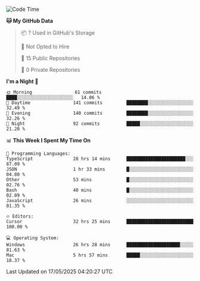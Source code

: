 <!--START_SECTION:waka-->
![Code Time](http://img.shields.io/badge/Code%20Time-7%2C033%20hrs%2033%20mins-blue)

**🐱 My GitHub Data** 

> 📦 ? Used in GitHub's Storage 
 > 
> 🚫 Not Opted to Hire
 > 
> 📜 15 Public Repositories 
 > 
> 🔑 0 Private Repositories 
 > 
**I'm a Night 🦉** 

```text
🌞 Morning                61 commits          ████░░░░░░░░░░░░░░░░░░░░░   14.06 % 
🌆 Daytime                141 commits         ████████░░░░░░░░░░░░░░░░░   32.49 % 
🌃 Evening                140 commits         ████████░░░░░░░░░░░░░░░░░   32.26 % 
🌙 Night                  92 commits          █████░░░░░░░░░░░░░░░░░░░░   21.20 % 
```


📊 **This Week I Spent My Time On** 

```text
💬 Programming Languages: 
TypeScript               28 hrs 14 mins      ██████████████████████░░░   87.09 % 
JSON                     1 hr 33 mins        █░░░░░░░░░░░░░░░░░░░░░░░░   04.80 % 
Other                    53 mins             █░░░░░░░░░░░░░░░░░░░░░░░░   02.76 % 
Bash                     40 mins             █░░░░░░░░░░░░░░░░░░░░░░░░   02.09 % 
JavaScript               26 mins             ░░░░░░░░░░░░░░░░░░░░░░░░░   01.35 % 

🔥 Editors: 
Cursor                   32 hrs 25 mins      █████████████████████████   100.00 % 

💻 Operating System: 
Windows                  26 hrs 28 mins      ████████████████████░░░░░   81.63 % 
Mac                      5 hrs 57 mins       █████░░░░░░░░░░░░░░░░░░░░   18.37 % 
```


 Last Updated on 17/05/2025 04:20:27 UTC
<!--END_SECTION:waka-->

